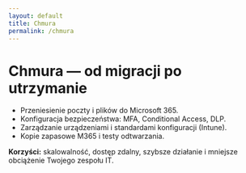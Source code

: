 ```yaml
---
layout: default
title: Chmura
permalink: /chmura
---
```


# Chmura — od migracji po utrzymanie

- Przeniesienie poczty i plików do Microsoft 365.
- Konfiguracja bezpieczeństwa: MFA, Conditional Access, DLP.
- Zarządzanie urządzeniami i standardami konfiguracji (Intune).
- Kopie zapasowe M365 i testy odtwarzania.

**Korzyści:** skalowalność, dostęp zdalny, szybsze działanie i mniejsze obciążenie Twojego zespołu IT.
